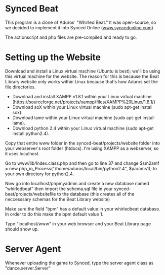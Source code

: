# Synced Beat
This program is a clone of Aduros' "Whirled Beat." 
It was open-source, so we decided to implement it into Synced Online (www.syncedonline.com).

The actionscript and php files are pre-compiled and ready to go.

# Setting up the Website
Download and install a Linux virtual machine (Ubuntu is best); we'll be using this virtual machine for the website. The reason for this is because the Beat Library website only works within Linux because that's how Aduros set the file directories.

- Download and install XAMPP v1.8.1 within your Linux virtual machine (https://sourceforge.net/projects/xampp/files/XAMPP%20Linux/1.8.1/)
- Download soX within your Linux virtual machine (sudo apt-get install sox).
- Download lame within your Linux virtual machine (sudo apt-get install lame).
- Download python 2.4 within your Linux virtual machine (sudo apt-get install python2.4).

Copy that entire www folder in the synced-beat/projects/website folder into your webserver's root folder (htdocs). I'm using XAMPP as a webserver, so it uses localhost. 

Go to www/lib/Index.class.php and then go to line 37 and change 
$sm2amf = new php_io_Process("/home/aduros/local/bin/python2.4", $params1); to your own directory for python2.4.

Now go into localhost/phpmyadmin and create a new database named "whirledbeat" then import the schema.sql file in your synced-beat/projects/websitefile to the database (this creates all of the neccesssary schemas for the Beat Library website)

Make sure the field "bpm" has a default value in your whirledbeat database. In order to do this make the bpm default value 1.

Type "localhost/www" in your web browser and your Beat Library page should show up.

# Server Agent
Whenever uploading the game to Synced, type the server agent class as "dance.server.Server"


